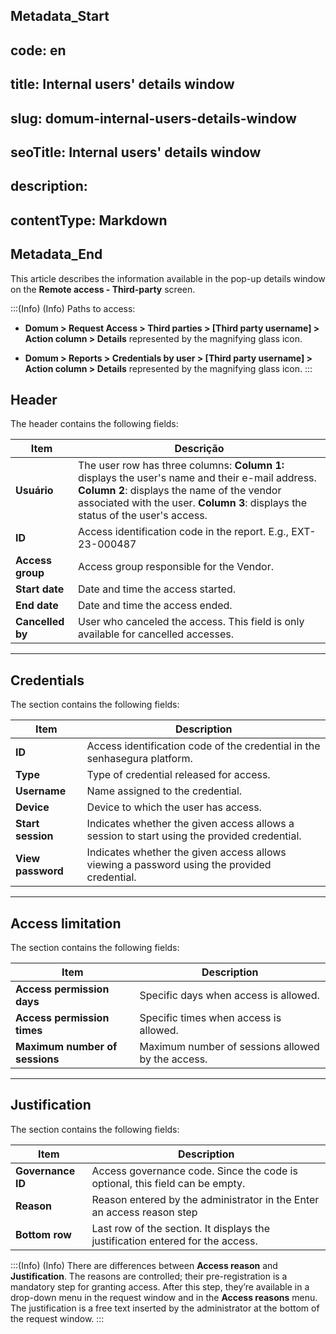 ## Metadata_Start 
## code: en
## title: Internal users' details window 
## slug: domum-internal-users-details-window 
## seoTitle: Internal users' details window 
## description:  
## contentType: Markdown 
## Metadata_End

This article describes the information available in the pop-up details window on the **Remote access - Third-party** screen.

:::(Info) (Info)
Paths to access:

* **Domum > Request Access > Third parties > [Third party username] > Action column > Details** represented by the magnifying glass icon.

* **Domum > Reports > Credentials by user > [Third party username] > Action column > Details** represented by the magnifying glass icon.
:::

## Header
The header contains the following fields:

| Item | Descrição |
| --- | --- |
| **Usuário** | The user row has three columns: **Column 1:** displays the user's name and their e-mail address. **Column 2**: displays the name of the vendor associated with the user. **Column 3**: displays the status of the user's access.|
| **ID** | Access identification code in the report. E.g., EXT-23-000487 |
| **Access group** | Access group responsible for the Vendor. |
| **Start date** | Date and time the access started. |
| **End date** | Date and time the access ended. |
| **Cancelled by** | User who canceled the access. This field is only available for cancelled accesses. |

---
## Credentials 
The section contains the following fields:


| Item | Description |
| --- | --- |
| **ID** | Access identification code of the credential in the senhasegura platform. |
| **Type** | Type of credential released for access. |
| **Username** | Name assigned to the credential. |
| **Device** | Device to which the user has access. |
| **Start session** | Indicates whether the given access allows a session to start using the provided credential. |
| **View password** | Indicates whether the given access allows viewing a password using the provided credential. |

---
## Access limitation 
The section contains the following fields:


| Item | Description |
| --- | --- |
| **Access permission days** | Specific days when access is allowed. |
| **Access permission times** | Specific times when access is allowed. |
| **Maximum number of sessions** | Maximum number of sessions allowed by the access. |

---

## Justification 
The section contains the following fields:


| Item | Description |
| --- | --- |
| **Governance ID** | Access governance code. Since the code is optional, this field can be empty. |
| **Reason** | Reason entered by the administrator in the Enter an access reason step |
| **Bottom row** | Last row of the section. It displays the justification entered for the access. |

:::(Info) (Info)
There are differences between **Access reason** and **Justification**. The reasons are controlled; their pre-registration is a mandatory step for granting access. After this step, they’re available in a drop-down menu in the request window and in the **Access reasons** menu. The justification is a free text inserted by the administrator at the bottom of the request window.
:::




